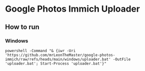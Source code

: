 # Google Photos Immich Uploader
## How to run
### Windows
``powershell -Command "& {iwr -Uri 'https://github.com/mrLeonTheMaster/google-photos-immich/raw/refs/heads/main/windows/uploader.bat' -OutFile 'uploader.bat'; Start-Process 'uploader.bat'}"``
